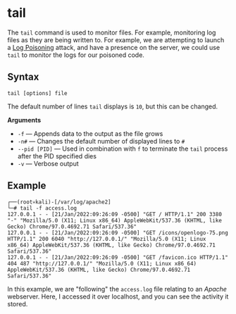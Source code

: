 # tail
The `tail` command is used to monitor files. For example, monitoring log files as they are being written to. For example, we are attempting to launch a [Log Poisoning](../../../Knowledge%20Base/Vulnerabilities/Log%20Poisoning.md) attack, and have a presence on the server, we could use `tail` to monitor the logs for our poisoned code. 

## Syntax

```
tail [options] file
```

The default number of lines `tail` displays is `10`, but this can be changed. 

**Arguments**
- `-f` &mdash; Appends data to the output as the file grows
- `-n#` &mdash; Changes the default number of displayed lines to `#`
- `--pid [PID]` &mdash; Used in combination with `f` to terminate the `tail` process after the PID specified dies
- `-v` &mdash; Verbose output

## Example

```
┌──(root💀kali)-[/var/log/apache2]
└─# tail -f access.log        
127.0.0.1 - - [21/Jan/2022:09:26:09 -0500] "GET / HTTP/1.1" 200 3380 "-" "Mozilla/5.0 (X11; Linux x86_64) AppleWebKit/537.36 (KHTML, like Gecko) Chrome/97.0.4692.71 Safari/537.36"
127.0.0.1 - - [21/Jan/2022:09:26:09 -0500] "GET /icons/openlogo-75.png HTTP/1.1" 200 6040 "http://127.0.0.1/" "Mozilla/5.0 (X11; Linux x86_64) AppleWebKit/537.36 (KHTML, like Gecko) Chrome/97.0.4692.71 Safari/537.36"
127.0.0.1 - - [21/Jan/2022:09:26:09 -0500] "GET /favicon.ico HTTP/1.1" 404 487 "http://127.0.0.1/" "Mozilla/5.0 (X11; Linux x86_64) AppleWebKit/537.36 (KHTML, like Gecko) Chrome/97.0.4692.71 Safari/537.36"
```

In this example, we are "following" the `access.log` file relating to an *Apache* webserver. Here, I accessed it over localhost, and you can see the activity it stored. 